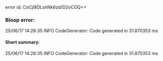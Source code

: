 error id: CoCjI8DLshNk6zd/D2oCOQ==
### Bloop error:

25/06/17 14:28:35 INFO CodeGenerator: Code generated in 31.870353 ms
#### Short summary: 

25/06/17 14:28:35 INFO CodeGenerator: Code generated in 31.870353 ms